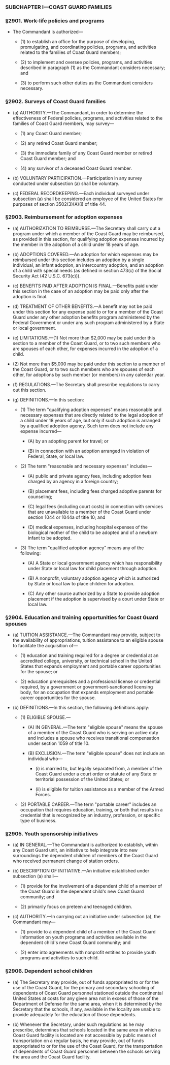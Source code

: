 ### SUBCHAPTER I—COAST GUARD FAMILIES

### §2901. Work-life policies and programs
* The Commandant is authorized—

  * (1) to establish an office for the purpose of developing, promulgating, and coordinating policies, programs, and activities related to the families of Coast Guard members;

  * (2) to implement and oversee policies, programs, and activities described in paragraph (1) as the Commandant considers necessary; and

  * (3) to perform such other duties as the Commandant considers necessary.

### §2902. Surveys of Coast Guard families
* (a) AUTHORITY.—The Commandant, in order to determine the effectiveness of Federal policies, programs, and activities related to the families of Coast Guard members, may survey—

  * (1) any Coast Guard member;

  * (2) any retired Coast Guard member;

  * (3) the immediate family of any Coast Guard member or retired Coast Guard member; and

  * (4) any survivor of a deceased Coast Guard member.


* (b) VOLUNTARY PARTICIPATION.—Participation in any survey conducted under subsection (a) shall be voluntary.

* (c) FEDERAL RECORDKEEPING.—Each individual surveyed under subsection (a) shall be considered an employee of the United States for purposes of section 3502(3)(A)(i) of title 44.

### §2903. Reimbursement for adoption expenses
* (a) AUTHORIZATION TO REIMBURSE.—The Secretary shall carry out a program under which a member of the Coast Guard may be reimbursed, as provided in this section, for qualifying adoption expenses incurred by the member in the adoption of a child under 18 years of age.

* (b) ADOPTIONS COVERED.—An adoption for which expenses may be reimbursed under this section includes an adoption by a single individual, an infant adoption, an intercountry adoption, and an adoption of a child with special needs (as defined in section 473(c) of the Social Security Act (42 U.S.C. 673(c))).

* (c) BENEFITS PAID AFTER ADOPTION IS FINAL.—Benefits paid under this section in the case of an adoption may be paid only after the adoption is final.

* (d) TREATMENT OF OTHER BENEFITS.—A benefit may not be paid under this section for any expense paid to or for a member of the Coast Guard under any other adoption benefits program administered by the Federal Government or under any such program administered by a State or local government.

* (e) LIMITATIONS.—(1) Not more than $2,000 may be paid under this section to a member of the Coast Guard, or to two such members who are spouses of each other, for expenses incurred in the adoption of a child.

* (2) Not more than $5,000 may be paid under this section to a member of the Coast Guard, or to two such members who are spouses of each other, for adoptions by such member (or members) in any calendar year.

* (f) REGULATIONS.—The Secretary shall prescribe regulations to carry out this section.

* (g) DEFINITIONS.—In this section:

  * (1) The term "qualifying adoption expenses" means reasonable and necessary expenses that are directly related to the legal adoption of a child under 18 years of age, but only if such adoption is arranged by a qualified adoption agency. Such term does not include any expense incurred—

    * (A) by an adopting parent for travel; or

    * (B) in connection with an adoption arranged in violation of Federal, State, or local law.


  * (2) The term "reasonable and necessary expenses" includes—

    * (A) public and private agency fees, including adoption fees charged by an agency in a foreign country;

    * (B) placement fees, including fees charged adoptive parents for counseling;

    * (C) legal fees (including court costs) in connection with services that are unavailable to a member of the Coast Guard under section 1044 or 1044a of title 10; and

    * (D) medical expenses, including hospital expenses of the biological mother of the child to be adopted and of a newborn infant to be adopted.


  * (3) The term "qualified adoption agency" means any of the following:

    * (A) A State or local government agency which has responsibility under State or local law for child placement through adoption.

    * (B) A nonprofit, voluntary adoption agency which is authorized by State or local law to place children for adoption.

    * (C) Any other source authorized by a State to provide adoption placement if the adoption is supervised by a court under State or local law.

### §2904. Education and training opportunities for Coast Guard spouses
* (a) TUITION ASSISTANCE.—The Commandant may provide, subject to the availability of appropriations, tuition assistance to an eligible spouse to facilitate the acquisition of—

  * (1) education and training required for a degree or credential at an accredited college, university, or technical school in the United States that expands employment and portable career opportunities for the spouse; or

  * (2) education prerequisites and a professional license or credential required, by a government or government-sanctioned licensing body, for an occupation that expands employment and portable career opportunities for the spouse.


* (b) DEFINITIONS.—In this section, the following definitions apply:

  * (1) ELIGIBLE SPOUSE.—

    * (A) IN GENERAL.—The term "eligible spouse" means the spouse of a member of the Coast Guard who is serving on active duty and includes a spouse who receives transitional compensation under section 1059 of title 10.

    * (B) EXCLUSION.—The term "eligible spouse" does not include an individual who—

      * (i) is married to, but legally separated from, a member of the Coast Guard under a court order or statute of any State or territorial possession of the United States; or

      * (ii) is eligible for tuition assistance as a member of the Armed Forces.


  * (2) PORTABLE CAREER.—The term "portable career" includes an occupation that requires education, training, or both that results in a credential that is recognized by an industry, profession, or specific type of business.

### §2905. Youth sponsorship initiatives
* (a) IN GENERAL.—The Commandant is authorized to establish, within any Coast Guard unit, an initiative to help integrate into new surroundings the dependent children of members of the Coast Guard who received permanent change of station orders.

* (b) DESCRIPTION OF INITIATIVE.—An initiative established under subsection (a) shall—

  * (1) provide for the involvement of a dependent child of a member of the Coast Guard in the dependent child's new Coast Guard community; and

  * (2) primarily focus on preteen and teenaged children.


* (c) AUTHORITY.—In carrying out an initiative under subsection (a), the Commandant may—

  * (1) provide to a dependent child of a member of the Coast Guard information on youth programs and activities available in the dependent child's new Coast Guard community; and

  * (2) enter into agreements with nonprofit entities to provide youth programs and activities to such child.

### §2906. Dependent school children
* (a) The Secretary may provide, out of funds appropriated to or for the use of the Coast Guard, for the primary and secondary schooling of dependents of Coast Guard personnel stationed outside the continental United States at costs for any given area not in excess of those of the Department of Defense for the same area, when it is determined by the Secretary that the schools, if any, available in the locality are unable to provide adequately for the education of those dependents.

* (b) Whenever the Secretary, under such regulations as he may prescribe, determines that schools located in the same area in which a Coast Guard facility is located are not accessible by public means of transportation on a regular basis, he may provide, out of funds appropriated to or for the use of the Coast Guard, for the transportation of dependents of Coast Guard personnel between the schools serving the area and the Coast Guard facility.